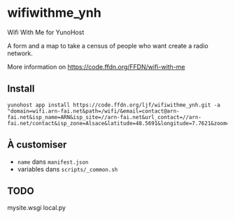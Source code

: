 wifiwithme_ynh
===============

Wifi With Me for YunoHost

A form and a map to take a census of people who want create a radio network.

More information on https://code.ffdn.org/FFDN/wifi-with-me

## Install

```
yunohost app install https://code.ffdn.org/ljf/wifiwithme_ynh.git -a "domain=wifi.arn-fai.net&path=/wifi/&email=contact@arn-fai.net&isp_name=ARN&isp_site=//arn-fai.net&url_contact=//arn-fai.net/contact&isp_zone=Alsace&latitude=48.5691&longitude=7.7621&zoom=12&cnil_number=&cnil_link=&admin=ljf"
```


## À customiser

- `name` dans `manifest.json`
- variables dans `scripts/_common.sh`


## TODO
mysite.wsgi
local.py
